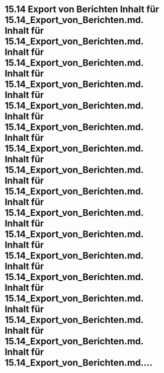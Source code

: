 # 15.14 Export von Berichten Inhalt für 15.14_Export_von_Berichten.md. Inhalt für 15.14_Export_von_Berichten.md. Inhalt für 15.14_Export_von_Berichten.md. Inhalt für 15.14_Export_von_Berichten.md. Inhalt für 15.14_Export_von_Berichten.md. Inhalt für 15.14_Export_von_Berichten.md. Inhalt für 15.14_Export_von_Berichten.md. Inhalt für 15.14_Export_von_Berichten.md. Inhalt für 15.14_Export_von_Berichten.md. Inhalt für 15.14_Export_von_Berichten.md. Inhalt für 15.14_Export_von_Berichten.md. Inhalt für 15.14_Export_von_Berichten.md. Inhalt für 15.14_Export_von_Berichten.md. Inhalt für 15.14_Export_von_Berichten.md. Inhalt für 15.14_Export_von_Berichten.md. Inhalt für 15.14_Export_von_Berichten.md. Inhalt für 15.14_Export_von_Berichten.md....